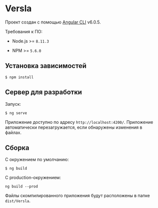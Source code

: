 # Versla

Проект создан с помощью [Angular CLI](https://github.com/angular/angular-cli) v6.0.5.

Требования к ПО:

- Node.js >= `8.11.3`

- NPM >= `5.6.0`

## Установка зависимостей

```
$ npm install
```

## Сервер для разработки

Запуск:

```
$ ng serve
```

Приложение доступно по адресу `http://localhost:4200/`. Приложение автоматически перезагружается, если обнаружены изменения в файлах.

## Сборка

С окружением по умолчанию:

```
$ ng build
```

С production-окружением:

```
ng build --prod
```

Файлы скомпилированного приложения будут расположены в папке `dist/Versla`.
